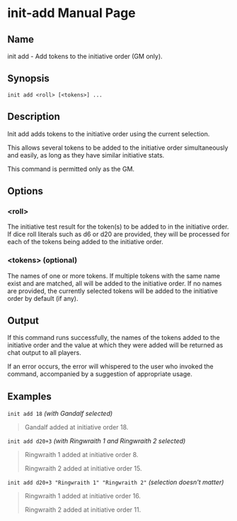 
# init-add Manual Page

## Name

init add - Add tokens to the initiative order (GM only).

## Synopsis

```
init add <roll> [<tokens>] ...
```

## Description

Init add adds tokens to the initiative order using the current selection.

This allows several tokens to be added to the initiative order simultaneously and easily, as long as they have similar initiative stats.

This command is permitted only as the GM.

## Options

### \<roll\>
The initiative test result for the token(s) to be added to in the initiative order. If dice roll literals such as d6 or d20 are provided, they will be processed for each of the tokens being added to the initiative order.

### \<tokens\> (optional)
The names of one or more tokens. If multiple tokens with the same name exist and are matched, all will be added to the initiative order. If no names are provided, the currently selected tokens will be added to the initiative order by default (if any).

## Output

If this command runs successfully, the names of the tokens added to the initiative order and the value at which they were added will be returned as chat output to all players.

If an error occurs, the error will whispered to the user who invoked the command, accompanied by a suggestion of appropriate usage.

## Examples

```init add 18``` *(with Gandalf selected)*

> Gandalf added at initiative order 18.

```init add d20+3``` *(with Ringwraith 1 and Ringwraith 2 selected)*

> Ringwraith 1 added at initiative order 8.
>
> Ringwraith 2 added at initiative order 15.

```init add d20+3 "Ringwraith 1" "Ringwraith 2"``` *(selection doesn't matter)*

> Ringwraith 1 added at initiative order 16.
>
> Ringwraith 2 added at initiative order 11.